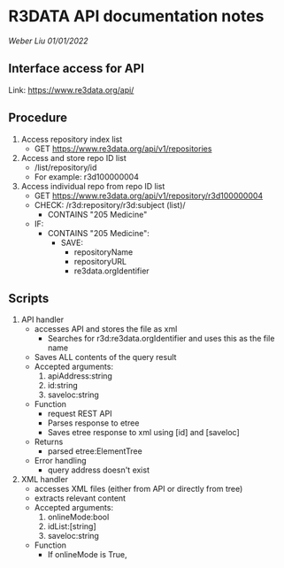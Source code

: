 # R3DATA API documentation notes
_Weber Liu 01/01/2022_

## Interface access for API
Link:
    https://www.re3data.org/api/<api identifier>

## Procedure
1. Access repository index list
    - GET https://www.re3data.org/api/v1/repositories
2. Access and store repo ID list
    - /list/repository/id
    - For example: r3d100000004
3. Access individual repo from repo ID list
    - GET https://www.re3data.org/api/v1/repository/r3d100000004
    - CHECK: /r3d:repository/r3d:subject (list)/
        - CONTAINS "205 Medicine"
    - IF:
        - CONTAINS "205 Medicine":
            - SAVE: 
                - repositoryName
                - repositoryURL
                - re3data.orgIdentifier
## Scripts
1. API handler
    - accesses API and stores the file as xml
        - Searches for r3d:re3data.orgIdentifier and uses this as the file name
    - Saves ALL contents of the query result
    - Accepted arguments:
        1. apiAddress:string
        2. id:string
        3. saveloc:string
    - Function
        - request REST API
        - Parses response to etree
        - Saves etree response to xml using [id] and [saveloc]
    - Returns
        - parsed etree:ElementTree
    - Error handling
        - query address doesn't exist
2. XML handler
    - accesses XML files (either from API or directly from tree)
    - extracts relevant content
    - Accepted arguments:
        1. onlineMode:bool
        2. idList:[string]
        3. saveloc:string
    - Function
        - If onlineMode is True, 